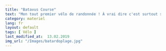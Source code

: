 ```yaml
---
title: "Batavus Course"
text: "Mon tout premier vélo de randonnée ! À vrai dire c'est surtout sentimental. Avec lui j'ai fait mes premièrs kilomètres de voyage: Rome-Marseille et <a href=/rando-velo/berlin-lisbonne-a-velo.html>Berlin-Lisbonne</a>."
category: materiel
lang: fr
layout: default
tags: [ Vélo ]
last_modified_at:  13.02.2019
img_url: "/Images/batardoplage.jpg"
---
```


